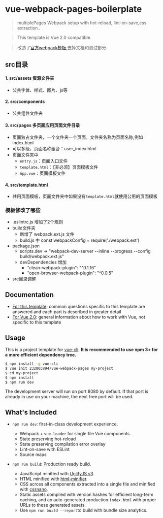 # vue-webpack-pages-boilerplate

> multiplePages Webpack setup with hot-reload, lint-on-save,css extraction..

> This template is Vue 2.0 compatible.

> 改造了[官方webpack模板](https://github.com/vuejs-templates/webpack),去掉文档和测试部分.


## src目录
#### 1. src/assets 资源文件夹
  - 公共字体、样式、图片、js等
#### 2. src/components 
  - 公共组件文件夹
#### 3. src/pages 多页面应用页面文件目录
  - 页面独占文件夹，一个文件夹一个页面，文件夹名称为页面名称,例如index.html
  - 可以多级，页面名称组合：user_index.html
  - 页面文件夹中
    - `entry.js`：页面入口文件
    - `template.html`：【非必须】页面模板文件
    - `App.vue`：页面模板文件
#### 4. src/template.html 
  - 共用页面模板，页面文件夹中如果没有`template.html`就使用公用的页面模板
  
### 模板修改了哪些
- .eslintrc.js 增加了2个规则
- build文件夹
  - 新增了 webpack.ext.js 文件
  - build.js 中 const webpackConfig = require('./webpack.ext')
- package.json
  - scripts.dev -> "webpack-dev-server --inline --progress --config build/webpack.ext.js"
  - devDependencies 增加
    - "clean-webpack-plugin": "^0.1.16"
    - "open-browser-webpack-plugin": "^0.0.5"
- src目录调整

## Documentation

- [For this template](http://vuejs-templates.github.io/webpack): common questions specific to this template are answered and each part is described in greater detail
- [For Vue 2.0](http://vuejs.org/guide/): general information about how to work with Vue, not specific to this template

## Usage

This is a project template for [vue-cli](https://github.com/vuejs/vue-cli). **It is recommended to use npm 3+ for a more efficient dependency tree.**

``` bash
$ npm install -g vue-cli
$ vue init 232003894/vue-webpack-pages my-project
$ cd my-project
$ npm install
$ npm run dev
```

The development server will run on port 8080 by default. If that port is already in use on your machine, the next free port will be used.

## What's Included

- `npm run dev`: first-in-class development experience.
  - Webpack + `vue-loader` for single file Vue components.
  - State preserving hot-reload
  - State preserving compilation error overlay
  - Lint-on-save with ESLint
  - Source maps

- `npm run build`: Production ready build.
  - JavaScript minified with [UglifyJS v3](https://github.com/mishoo/UglifyJS2/tree/harmony).
  - HTML minified with [html-minifier](https://github.com/kangax/html-minifier).
  - CSS across all components extracted into a single file and minified with [cssnano](https://github.com/ben-eb/cssnano).
  - Static assets compiled with version hashes for efficient long-term caching, and an auto-generated production `index.html` with proper URLs to these generated assets.
  - Use `npm run build --report`to build with bundle size analytics.




